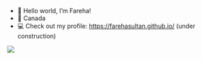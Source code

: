 - 👋 Hello world, I’m Fareha!
- 📍 Canada
- 💻 Check out my profile: https://farehasultan.github.io/ (under construction)

![](https://komarev.com/ghpvc/?username=farehasultan&label=HEYO+you%27re+BEAUTIFUL+visitor+number&color=ff69b4)

<!---
farehasultan/farehasultan is a ✨ special ✨ repository because its `README.md` (this file) appears on your GitHub profile.
You can click the Preview link to take a look at your changes.
--->
